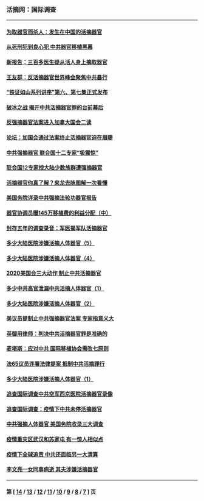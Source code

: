 ### 活摘网：国际调查
---
#### [为取器官而杀人：发生在中国的活摘器官](../../pages/nf5947/n13794731.md?10160430) 
#### [从死刑犯到良心犯 中共器官移植黑幕](../../pages/nf5947/n13764669.md?10160430) 
#### [新报告：三百多医生疑从活人身上摘取器官](../../pages/nf5947/n13703044.md?10160430) 
#### [王友群：反活摘器官世界峰会聚焦中共暴行](../../pages/nf5947/n13250738.md?10160430) 
#### [“铁证如山系列讲座”第六、第七集正式发布](../../pages/nf5947/n13106287.md?10160430) 
#### [破冰之战 揭开中共活摘器官罪的台前幕后](../../pages/nf5947/n13082457.md?10160430) 
#### [反强摘器官法案进入加拿大国会二读](../../pages/nf5947/n13033450.md?10160430) 
#### [论坛：加国会通过法案终止活摘器官迫在眉睫](../../pages/nf5947/n13029839.md?10160430) 
#### [中共强摘器官 联合国十二专家“极震惊”](../../pages/nf5947/n13024313.md?10160430) 
#### [联合国12专家控大陆少数族群遭强摘器官](../../pages/nf5947/n13023877.md?10160430) 
#### [活摘器官你真了解？来龙去脉图解一次看懂](../../pages/nf5947/n13013820.md?10160430) 
#### [美国务院详录中共强摘法轮功器官报告](../../pages/nf5947/n12944519.md?10160430) 
#### [器官协调员曝145万移植费的利益分配（中）](../../pages/nf5947/n12894547.md?10160430) 
#### [封存五年的调查录音：军医揭军队活摘器官](../../pages/nf5947/n12798692.md?10160430) 
#### [多少大陆医院涉嫌活摘人体器官（5）](../../pages/nf5947/n12768383.md?10160430) 
#### [多少大陆医院涉嫌活摘人体器官（4）](../../pages/nf5947/n12664434.md?10160430) 
#### [2020美国会三大动作 制止中共活摘器官](../../pages/nf5947/n12682004.md?10160430) 
#### [多少中共高官泄漏中共活摘人体器官（1）](../../pages/nf5947/n12671234.md?10160430) 
#### [多少大陆医院涉嫌活摘人体器官（2）](../../pages/nf5947/n12655589.md?10160430) 
#### [美议员提制止中共强摘器官法案 专家指意义大](../../pages/nf5947/n12630561.md?10160430) 
#### [英御用律师：判决中共活摘器官罪是准确的](../../pages/nf5947/n12580740.md?10160430) 
#### [麦塔斯：应对中共 国际移植协会需改七原则](../../pages/nf5947/n12514711.md?10160430) 
#### [法65议员连署法律提案 抵制中共活摘罪行](../../pages/nf5947/n12437047.md?10160430) 
#### [多少大陆医院涉嫌活摘人体器官（1）](../../pages/nf5947/n12414284.md?10160430) 
#### [追查国际调查中共空军西京医院活摘器官录像](../../pages/nf5947/n12348837.md?10160430) 
#### [追查国际调查：疫情下中共未停活摘器官](../../pages/nf5947/n12273415.md?10160430) 
#### [中共强摘人体器官 美国务院收录三大调查](../../pages/nf5947/n12181488.md?10160430) 
#### [疫情重灾区武汉和苏家屯 有一惊人相似点](../../pages/nf5947/n12150824.md?10160430) 
#### [疫情下全球追责 中共还面临另一大清算](../../pages/nf5947/n12070397.md?10160430) 
#### [李文亮一女同事病逝 其夫涉嫌活摘器官](../../pages/nf5947/n11957882.md?10160430) 

---
#### 第 [ [14](./14.md?10160430) / [13](./13.md?10160430) / [12](./12.md?10160430) / [11](./11.md?10160430) / [10](./10.md?10160430) / [9](./9.md?10160430) / [8](./8.md?10160430) / [7](./7.md?10160430) ] 页
